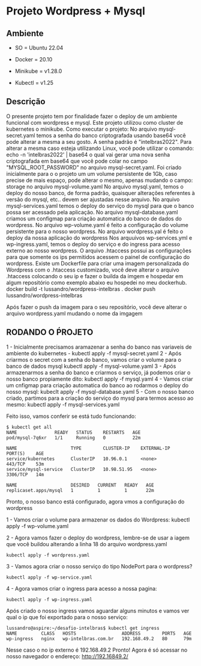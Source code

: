 # Projeto Wordpress + Mysql

## Ambiente ##
* SO  = Ubuntu 22.04

* Docker = 20.10  

* Minikube = v1.28.0

* Kubectl = v1.25

## Descrição ## 

O presente projeto tem por finalidade fazer o deploy de um ambiente funcional com wordpress e mysql.
Este projeto utilizou como cluster de kubernetes o minikube.
Como executar o projeto:
No arquivo mysql-secret.yaml temos a senha do banco criptografada usando base64 você pode alterar a mesma a seu gosto. 
A senha padrão é "intelbras2022". Para alterar  a mesma caso esteja utilizando Linux, você pode utilizar o comando: echo -n 'intelbras2022' | base64
o qual vai gerar uma nova senha criptografada em base64 que você pode colar no campo  "MYSQL_ROOT_PASSWORD" no arquivo mysql-secret.yaml.
Foi criado inicialmente para o o projeto um um volume persistente de 1Gb, caso precise de mais espaço, pode alterar o mesmo, apenas mudando o campo: storage no arquivo mysql-volume.yaml
No arquivo mysql.yaml, temos o deploy do nosso banco, de forma padrão, quaisquer alterações referentes à versão do mysql, etc.. devem ser ajustadas nesse arquivo.
No arquivo mysql-services.yaml temos o deploy do serviço do mysql para que o banco possa ser acessado pela aplicação.
No arquivo mysql-database.yaml criamos um configmap para criação automatica do banco de dados do wordpress.
No arquivo wp-volume.yaml é feito a configuração do volume persistente para o nosso wordpress.
No arquivo wordpress.yal é feito o deploy da nossa aplicação do wordpress
Nos arquuivos wp-services.yml e wp-ingress.yaml, temos o deploy do serviço e do ingress para acesso externo ao nosso wordpress.
O arquivo .htaccess possui as configurações para que somente os ips permitidos acessem o painel de configuração do wordpress. 
Existe um Dockerfile para criar uma imagem personalizada do Wordpress com o .htaccess customizado, você deve alterar o arquivo .htaccess colocando o seu ip
e fazer o builda da imgem e hospedar em algum repositório como exemplo abaixo eu hospedei no meu dockerhub.
    docker build -t lussandro/wordpress-intelbras .
    docker push lussandro/wordpress-intelbras

Após fazer o push da imagem para o seu repositório, você deve alterar o arquivo wordpress.yaml mudando o nome da imgagem

## RODANDO O ṔROJETO ## 
1 - Inicialmente precisamos aramazenar a senha do banco nas variaveis de ambiente do kubernetes - 
    kubectl apply -f mysql-secret.yaml
2 - Após criarmos o secret com a senha do banco, vamos criar o volume para o banco de dados mysql
    kubectl apply -f mysql-volume.yaml
3 - Após armazenarmos a senha do banco e criarmos o serviço, já podemos criar o nosso banco propiamente dito:
    kubectl apply -f mysql.yaml
4 - Vamos criar um cnfigmap para criação automatica do banco ao rodarmos o deploy do nosso mysql:
    kubeclt apply -f mysql-database.yaml
5 - Com o nosso banco criado, partimos para a criação do serviço do mysql para termos acesso ao mesmo:
    kubectl apply -f mysql-services.yaml

Feito isso, vamos conferir se está tudo funcionando:

    $ kubectl get all
    NAME              READY   STATUS    RESTARTS   AGE
    pod/mysql-7q6xr   1/1     Running   0          22m

    NAME                    TYPE        CLUSTER-IP    EXTERNAL-IP   PORT(S)    AGE
    service/kubernetes      ClusterIP   10.96.0.1     <none>        443/TCP    53m
    service/mysql-service   ClusterIP   10.98.51.95   <none>        3306/TCP   14m

    NAME                    DESIRED   CURRENT   READY   AGE
    replicaset.apps/mysql   1         1         1       22m

Pronto, o nosso banco está configurado, agora vmos a configuração do wordpress

1 - Vamos criar o volume para armazenar os dados do Wordpress:
    kubectl apply -f wp-volume.yaml

2 - Agora vamos fazer o deploy do wordpress, lembre-se de usar a iagem que você buildou alterando a linha 18 do arquivo wordpress.yaml
    
    kubectl apply -f wordpress.yaml

3 - Vamos agora criar o nosso serviço do tipo NodePort para o wordpress?
    
    kubectl apply -f wp-service.yaml

4 - Agora vamos criar o ingress para acesso a nossa pagina:

    kubectl apply -f wp-ingress.yaml

Após criado o nosso ingress vamos aguardar alguns minutos e vamos ver qual o ip que foi exportado para o nosso serviço:

    lussandro@aspire:~/desafio-intelbras$ kubectl get ingress
    NAME         CLASS   HOSTS                 ADDRESS        PORTS   AGE
    wp-ingress   nginx   wp-intelbras.com.br   192.168.49.2   80      79m

Nesse caso o no ip externo é 192.168.49.2
Pronto! Agora é só acessar no nosso navegador o endereço:
    http://192.16849.2/


